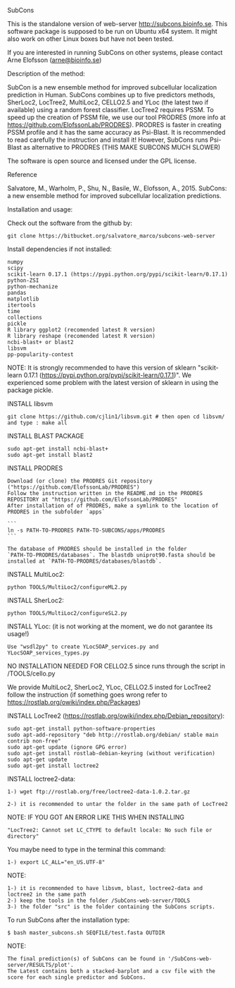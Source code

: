 SubCons

This is the standalone version of web-server http://subcons.bioinfo.se.
This software package is supposed to be run on Ubuntu x64 system. 
It might also work on other Linux boxes but have not been tested.

If you are interested in running SubCons on other systems, please contact Arne Elofsson (arne@bioinfo.se)

Description of the method:

SubCon is a new ensemble method for improved subcellular localization prediction in Human.
SubCons combines up to five predictors methods, SherLoc2, LocTree2, MultiLoc2, 
CELLO2.5 and YLoc (the latest two if available) using a random forest classifier.
LocTree2 requires PSSM. To speed up the creation of PSSM file,
we use our tool PRODRES (more info at https://github.com/ElofssonLab/PRODRES).
PRODRES is faster in creating PSSM profile and it has the same accuracy as Psi-Blast.
It is recommended to read carefully the instruction and install it!
However, SubCons runs Psi-Blast as alternative to PRODRES (THIS MAKE SUBCONS MUCH SLOWER)
 
The software is open source and licensed under the GPL license.

Reference

Salvatore, M., Warholm, P., Shu, N., Basile, W., Elofsson, A., 2015. SubCons: a new ensemble method for improved subcellular localization predictions.

Installation and usage:

Check out the software from the github by:

	git clone https://bitbucket.org/salvatore_marco/subcons-web-server



Install dependencies if not installed:
	
	numpy
	scipy
	scikit-learn 0.17.1 (https://pypi.python.org/pypi/scikit-learn/0.17.1)
	python-ZSI
	python-mechanize
	pandas
	matplotlib
	itertools
	time
	collections
	pickle
	R library ggplot2 (recomended latest R version)
	R library reshape (recomended latest R version)
	ncbi-blast+ or blast2
	libsvm 
	pp-popularity-contest
	
NOTE:
	It is strongly recommended to have this version of sklearn "scikit-learn 0.17.1 (https://pypi.python.org/pypi/scikit-learn/0.17.1)".
	We experienced some problem with the latest version of sklearn in using the package pickle.

INSTALL libsvm 

	git clone https://github.com/cjlin1/libsvm.git # then open cd libsvm/ and type : make all

INSTALL BLAST PACKAGE 

	sudo apt-get install ncbi-blast+ 
	sudo apt-get install blast2

INSTALL PRODRES 
	
	Download (or clone) the PRODRES Git repository ("https://github.com/ElofssonLab/PRODRES")
	Follow the instruction written in the README.md in the PRODRES REPOSITORY at "https://github.com/ElofssonLab/PRODRES"	
	After installation of of PRODRES, make a symlink to the location of PRODRES in the subfolder `apps`

	```
	ln -s PATH-TO-PRODRES PATH-TO-SUBCONS/apps/PRODRES
	```

    The database of PRODRES should be installed in the folder
    `PATH-TO-PRODRES/databases`. The blastdb uniprot90.fasta should be
    installed at `PATH-TO-PRODRES/databases/blastdb`.

INSTALL MultiLoc2: 

	python TOOLS/MultiLoc2/configureML2.py

INSTALL SherLoc2:

	python TOOLS/MultiLoc2/configureSL2.py

INSTALL YLoc: (it is not working at the moment, we do not garantee its usage!)
	
	Use "wsdl2py" to create YLocSOAP_services.py and YLocSOAP_services_types.py

NO INSTALLATION NEEDED FOR CELLO2.5 since runs through the script in /TOOLS/cello.py

We provide MultiLoc2, SherLoc2, YLoc, CELLO2.5 insted for LocTree2 follow the instruction (if something goes wrong refer to https://rostlab.org/owiki/index.php/Packages)

INSTALL LocTree2 (https://rostlab.org/owiki/index.php/Debian_repository):

	sudo apt-get install python-software-properties
	sudo apt-add-repository "deb http://rostlab.org/debian/ stable main contrib non-free"
	sudo apt-get update (ignore GPG error)
	sudo apt-get install rostlab-debian-keyring (without verification)
	sudo apt-get update
	sudo apt-get install loctree2

INSTALL loctree2-data:

	1-) wget ftp://rostlab.org/free/loctree2-data-1.0.2.tar.gz

	2-) it is recommended to untar the folder in the same path of LocTree2

NOTE: IF YOU GOT AN ERROR LIKE THIS WHEN INSTALLING 

	"LocTree2: Cannot set LC_CTYPE to default locale: No such file or directory"

You maybe need to type in the terminal this command:
	
	1-) export LC_ALL="en_US.UTF-8"

NOTE:
   
	1-) it is recommended to have libsvm, blast, loctree2-data and loctree2 in the same path
	2-) keep the tools in the folder /SubCons-web-server/TOOLS
	3-) the folder "src" is the folder containing the SubCons scripts.

To run SubCons after the installation type:
	
	$ bash master_subcons.sh SEQFILE/test.fasta OUTDIR
	

NOTE:

	The final prediction(s) of SubCons can be found in '/SubCons-web-server/RESULTS/plot'. 
	The Latest contains both a stacked-barplot and a csv file with the score for each single predictor and SubCons.